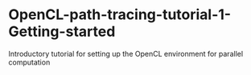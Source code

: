 # OpenCL-path-tracing-tutorial-1-Getting-started
Introductory tutorial for setting up the OpenCL environment for parallel computation
